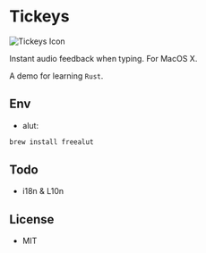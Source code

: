 # Tickeys
![Tickeys Icon](http://ww1.sinaimg.cn/large/8cc88963gw1er08h49mp5j203k03kdfx.jpg)

Instant audio feedback when typing. For MacOS X. 

A demo for learning `Rust`.

## Env
* alut:
```sh
brew install freealut
```

## Todo
* i18n & L10n

## License
* MIT
